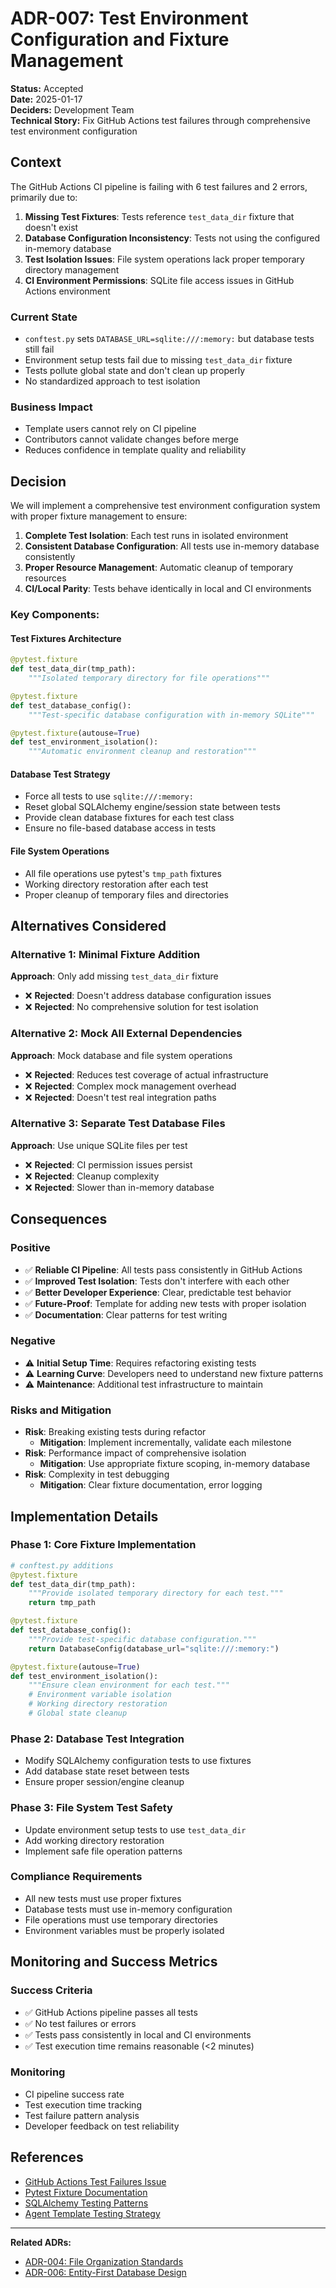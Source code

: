 # ADR-007: Test Environment Configuration and Fixture Management

**Status:** Accepted  
**Date:** 2025-01-17  
**Deciders:** Development Team  
**Technical Story:** Fix GitHub Actions test failures through comprehensive test environment configuration

## Context

The GitHub Actions CI pipeline is failing with 6 test failures and 2 errors, primarily due to:

1. **Missing Test Fixtures**: Tests reference `test_data_dir` fixture that doesn't exist
2. **Database Configuration Inconsistency**: Tests not using the configured in-memory database
3. **Test Isolation Issues**: File system operations lack proper temporary directory management
4. **CI Environment Permissions**: SQLite file access issues in GitHub Actions environment

### Current State
- `conftest.py` sets `DATABASE_URL=sqlite:///:memory:` but database tests still fail
- Environment setup tests fail due to missing `test_data_dir` fixture
- Tests pollute global state and don't clean up properly
- No standardized approach to test isolation

### Business Impact
- Template users cannot rely on CI pipeline
- Contributors cannot validate changes before merge
- Reduces confidence in template quality and reliability

## Decision

We will implement a comprehensive test environment configuration system with proper fixture management to ensure:

1. **Complete Test Isolation**: Each test runs in isolated environment
2. **Consistent Database Configuration**: All tests use in-memory database consistently  
3. **Proper Resource Management**: Automatic cleanup of temporary resources
4. **CI/Local Parity**: Tests behave identically in local and CI environments

### Key Components:

#### Test Fixtures Architecture
```python
@pytest.fixture
def test_data_dir(tmp_path):
    """Isolated temporary directory for file operations"""

@pytest.fixture  
def test_database_config():
    """Test-specific database configuration with in-memory SQLite"""

@pytest.fixture(autouse=True)
def test_environment_isolation():
    """Automatic environment cleanup and restoration"""
```

#### Database Test Strategy
- Force all tests to use `sqlite:///:memory:`
- Reset global SQLAlchemy engine/session state between tests
- Provide clean database fixtures for each test class
- Ensure no file-based database access in tests

#### File System Operations
- All file operations use pytest's `tmp_path` fixtures
- Working directory restoration after each test
- Proper cleanup of temporary files and directories

## Alternatives Considered

### Alternative 1: Minimal Fixture Addition
**Approach**: Only add missing `test_data_dir` fixture
- ❌ **Rejected**: Doesn't address database configuration issues
- ❌ **Rejected**: No comprehensive solution for test isolation

### Alternative 2: Mock All External Dependencies  
**Approach**: Mock database and file system operations
- ❌ **Rejected**: Reduces test coverage of actual infrastructure
- ❌ **Rejected**: Complex mock management overhead
- ❌ **Rejected**: Doesn't test real integration paths

### Alternative 3: Separate Test Database Files
**Approach**: Use unique SQLite files per test
- ❌ **Rejected**: CI permission issues persist
- ❌ **Rejected**: Cleanup complexity
- ❌ **Rejected**: Slower than in-memory database

## Consequences

### Positive
- ✅ **Reliable CI Pipeline**: All tests pass consistently in GitHub Actions
- ✅ **Improved Test Isolation**: Tests don't interfere with each other
- ✅ **Better Developer Experience**: Clear, predictable test behavior
- ✅ **Future-Proof**: Template for adding new tests with proper isolation
- ✅ **Documentation**: Clear patterns for test writing

### Negative  
- ⚠️ **Initial Setup Time**: Requires refactoring existing tests
- ⚠️ **Learning Curve**: Developers need to understand new fixture patterns
- ⚠️ **Maintenance**: Additional test infrastructure to maintain

### Risks and Mitigation
- **Risk**: Breaking existing tests during refactor
  - **Mitigation**: Implement incrementally, validate each milestone
- **Risk**: Performance impact of comprehensive isolation
  - **Mitigation**: Use appropriate fixture scoping, in-memory database
- **Risk**: Complexity in test debugging
  - **Mitigation**: Clear fixture documentation, error logging

## Implementation Details

### Phase 1: Core Fixture Implementation
```python
# conftest.py additions
@pytest.fixture
def test_data_dir(tmp_path):
    """Provide isolated temporary directory for each test."""
    return tmp_path

@pytest.fixture
def test_database_config():
    """Provide test-specific database configuration."""
    return DatabaseConfig(database_url="sqlite:///:memory:")

@pytest.fixture(autouse=True)
def test_environment_isolation():
    """Ensure clean environment for each test."""
    # Environment variable isolation
    # Working directory restoration  
    # Global state cleanup
```

### Phase 2: Database Test Integration
- Modify SQLAlchemy configuration tests to use fixtures
- Add database state reset between tests
- Ensure proper session/engine cleanup

### Phase 3: File System Test Safety
- Update environment setup tests to use `test_data_dir`
- Add working directory restoration
- Implement safe file operation patterns

### Compliance Requirements
- All new tests must use proper fixtures
- Database tests must use in-memory configuration
- File operations must use temporary directories
- Environment variables must be properly isolated

## Monitoring and Success Metrics

### Success Criteria
- ✅ GitHub Actions pipeline passes all tests
- ✅ No test failures or errors
- ✅ Tests pass consistently in local and CI environments
- ✅ Test execution time remains reasonable (<2 minutes)

### Monitoring
- CI pipeline success rate
- Test execution time tracking
- Test failure pattern analysis
- Developer feedback on test reliability

## References

- [GitHub Actions Test Failures Issue](PROJECT-PLAN_20250117_Fix-GitHub-Actions-Tests.md)
- [Pytest Fixture Documentation](https://docs.pytest.org/en/stable/fixture.html)
- [SQLAlchemy Testing Patterns](https://docs.sqlalchemy.org/en/14/orm/session_transaction.html#joining-a-session-into-an-external-transaction-such-as-for-test-suites)
- [Agent Template Testing Strategy](../development/environment.md)

---
**Related ADRs:**
- [ADR-004: File Organization Standards](004-file-organization-standards.md)
- [ADR-006: Entity-First Database Design](006-entity-first-database-design.md) 